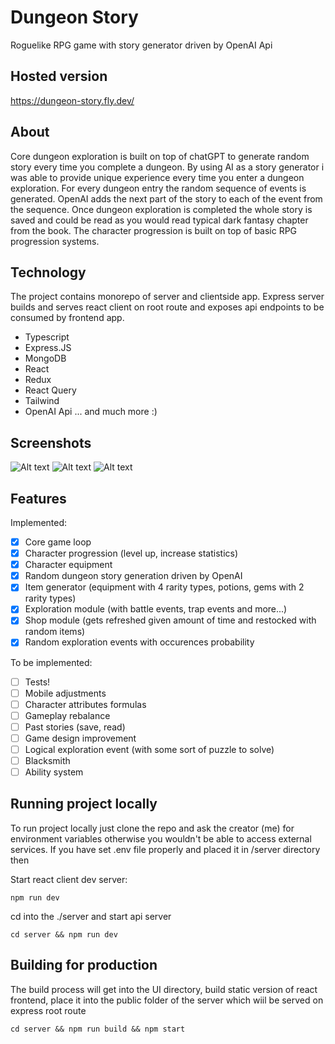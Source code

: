 # Dungeon Story

Roguelike RPG game with story generator driven by OpenAI Api

## Hosted version

https://dungeon-story.fly.dev/

## About

Core dungeon exploration is built on top of chatGPT to generate random story every time you complete a dungeon. By using AI as a story generator i was able to provide unique experience every time you enter a dungeon exploration. For every dungeon entry the random sequence of events is generated. OpenAI adds the next part of the story to each of the event from the sequence. 
Once dungeon exploration is completed the whole story is saved and could be read as you would read typical dark fantasy chapter from the book.
The character progression is built on top of basic RPG progression systems.

## Technology

The project contains monorepo of server and clientside app. Express server builds and serves react client on root route and exposes api endpoints to be consumed by frontend app.

- Typescript
- Express.JS
- MongoDB
- React
- Redux
- React Query
- Tailwind
- OpenAI Api
... and much more :)

## Screenshots
![Alt text](https://res.cloudinary.com/dxctkhax8/image/upload/v1708472829/Screenshot_from_2024-02-21_00-35-48_t67tyf.png "Landing Page")
![Alt text](https://res.cloudinary.com/dxctkhax8/image/upload/v1708472609/Screenshot_from_2024-02-21_00-41-11_bckvtw.png "Exploration generating")
![Alt text](https://res.cloudinary.com/dxctkhax8/image/upload/v1708472746/Screenshot_from_2024-02-21_00-37-02_i7biz9.png "Inventory")


## Features

Implemented:

- [x] Core game loop
- [x] Character progression (level up, increase statistics)
- [x] Character equipment
- [x] Random dungeon story generation driven by OpenAI
- [x] Item generator (equipment with 4 rarity types, potions, gems with 2 rarity types)
- [x] Exploration module (with battle events, trap events and more...)
- [x] Shop module (gets refreshed given amount of time and restocked with random items)
- [x] Random exploration events with occurences probability

To be implemented:

- [ ] Tests!
- [ ] Mobile adjustments
- [ ] Character attributes formulas
- [ ] Gameplay rebalance
- [ ] Past stories (save, read)
- [ ] Game design improvement
- [ ] Logical exploration event (with some sort of puzzle to solve)
- [ ] Blacksmith
- [ ] Ability system

## Running project locally

To run project locally just clone the repo and ask the creator (me) for environment variables otherwise you wouldn't be able to access external services.
If you have set .env file properly and placed it in /server directory then

Start react client dev server:

```
npm run dev

```

cd into the ./server and start api server

```
cd server && npm run dev

```
## Building for production
The build process will get into the UI directory, build static version of react frontend, place it into the public folder of the server which wiil be served on express root route


```
cd server && npm run build && npm start

```
